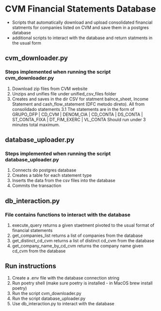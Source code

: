 # CVM Financial Statements Database
- Scripts that automatically download and upload consolidated financial statments for companies listed on CVM and save them in a postgres database
- additional scripts to interact with the database and return statments in the usual form 

## cvm_downloader.py
### Steps implemented when running the script cvm_downloader.py
1. Download zip files from CVM website
2. Unzips and unifies file under unified_csv_files folder
3. Creates and saves in the dir CSV for statment balnce_sheet, Income Statement and cash_flow_statement (DFC metodo direto). All from consolidado statements
3.1 The statements are in the form of
   GRUPO_DFP | CD_CVM | DENOM_CIA | CD_CONTA | DS_CONTA | ST_CONTA_FIXA | DT_FIM_EXERC | VL_CONTA
Should run under 3 minutes total maximum. 

## database_uploader.py
### Steps implemented when running the script database_uploader.py
1. Connects do postgres database
2. Creates a table for each statement type
3. Inserts the data from the csv files into the database
4. Commits the transaction

## db_interaction.py
### File contains functions to interact with the database
1. execute_query returns a given staetment pivoted to the usual format of financial statements
2. get_companies_list returns a list of companies from the database
3. get_distinct_cd_cvm returns a list of distinct cd_cvm from the database
4. get_company_name_by_cd_cvm returns the company name given cd_cvm from the database

## Run instructions
1. Create a .env file with the database connection string
2. Run poetry shell (make sure poetry is installed - in MacOS brew install poetry)
2. Run the script cvm_downloader.py
3. Run the script database_uploader.py
4. Use db_interaction.py to interact with the database
